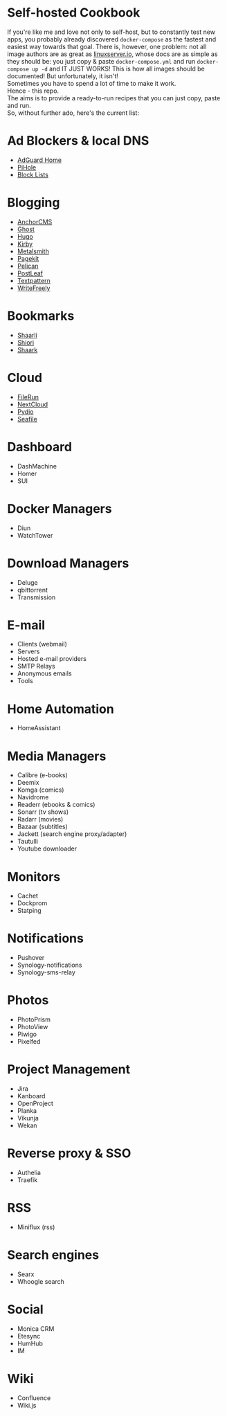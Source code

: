 # Self-hosted Cookbook

If you're like me and love not only to self-host, but to constantly test new apps, you probably already discovered `docker-compose` as the fastest and easiest way towards that goal.
There is, however, one problem: not all image authors are as great as [linuxserver.io](https://hub.docker.com/u/linuxserver), whose docs are as simple as they should be: you just copy & paste `docker-compose.yml` and run `docker-compose up -d` and IT JUST WORKS!
This is how all images should be documented!
But unfortunately, it isn't!<br>
Sometimes you have to spend a lot of time to make it work.<br>
Hence - this repo.<br>
The aims is to provide a ready-to-run recipes that you can just copy, paste and run.<br>
So, without further ado, here's the current list:

# Ad Blockers & local DNS
- [AdGuard Home](apps/ad-blockers/adguard.md)
- [PiHole](apps/ad-blockers/pihole.md)
- [Block Lists](apps/ad-blockers/lists.md)


# Blogging
- [AnchorCMS](https://github.com/anchorcms/anchor-cms#installation)
- [Ghost](https://ghost.org/docs/install/docker/)
- [Hugo](https://gohugo.io/)
- [Kirby](https://getkirby.com/)
- [Metalsmith](https://metalsmith.io/)
- [Pagekit](https://pagekit.com/docs/getting-started/installation)
- [Pelican](https://docs.getpelican.com/en/stable/quickstart.html#installation)
- [PostLeaf](https://www.postleaf.org/installing)
- [Textpattern](https://docs.textpattern.com/installation/)
- [WriteFreely](https://github.com/writeas/writefreely)

# Bookmarks
- [Shaarli](apps/bookmarks/shaarli.md)
- [Shiori](apps/bookmarks/shiori.md)
- [Shaark](apps/bookmarks/shaark.md)

# Cloud
- [FileRun](apps/cloud/filerun.md)
- [NextCloud](apps/cloud/nextcloud.md)
- [Pydio](apps/cloud/pydio.md)
- [Seafile](apps/cloud/seafile.md)

# Dashboard
- DashMachine
- Homer
- SUI

# Docker Managers
- Diun
- WatchTower

# Download Managers
- Deluge
- qbittorrent
- Transmission

# E-mail
- Clients (webmail)
- Servers
- Hosted e-mail providers
- SMTP Relays
- Anonymous emails
- Tools

# Home Automation
- HomeAssistant

# Media Managers
- Calibre (e-books)
- Deemix
- Komga (comics)
- Navidrome
- Readerr (ebooks & comics)
- Sonarr (tv shows)
- Radarr (movies)
- Bazaar (subtitles)
- Jackett (search engine proxy/adapter)
- Tautulli
- Youtube downloader

# Monitors
- Cachet
- Dockprom
- Statping

# Notifications
- Pushover
- Synology-notifications
- Synology-sms-relay

# Photos
- PhotoPrism
- PhotoView
- Piwigo
- Pixelfed

 # Project Management
- Jira
- Kanboard
- OpenProject
- Planka
- Vikunja
- Wekan

# Reverse proxy & SSO
- Authelia
- Traefik

 # RSS
 - Miniflux (rss)

# Search engines
- Searx
- Whoogle search

# Social
- Monica CRM
- Etesync
- HumHub
- IM

# Wiki
- Confluence
- Wiki.js
